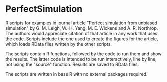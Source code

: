 # PerfectSimulation
R scripts for examples in journal article "Perfect simulation from unbiased simulation" by G. M. Leigh, W.-H. Yang, M. E. Wickens
and A. R. Northrop.  The authors would appreciate citation of that article in any work that uses the code.  Scripts include the
one used to create the figures for the article, which loads RData files written by the other scripts.

The scripts contain R functions, followed by the code to run them and show the results.  The latter code is intended to be run
interactively, line by line, not using the "source" function.  Results are saved to RData files.

The scripts are written in base R with no external packages required.
